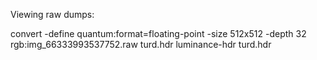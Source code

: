 Viewing raw dumps:

convert -define quantum:format=floating-point -size 512x512 -depth 32 rgb:img_66333993537752.raw turd.hdr
luminance-hdr turd.hdr
